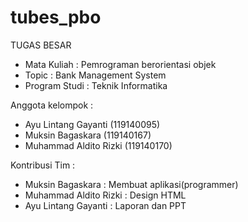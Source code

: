 # tubes_pbo
TUGAS BESAR 

- Mata Kuliah   : Pemrograman berorientasi objek
- Topic         : Bank Management System
- Program Studi : Teknik Informatika

Anggota kelompok :
- Ayu Lintang Gayanti   (119140095)
- Muksin Bagaskara      (119140167)
- Muhammad Aldito Rizki (119140170)

Kontribusi Tim :
- Muksin Bagaskara 	  	:	Membuat aplikasi(programmer)
- Muhammad Aldito Rizki	:	Design HTML
- Ayu Lintang Gayanti		:	Laporan dan PPT

